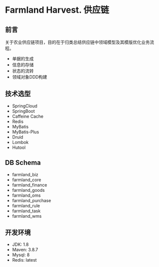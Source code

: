 # Farmland Harvest. 供应链

## 前言
关于农业供应链项目，目的在于归类总结供应链中领域模型及其模版优化业务流程。

- 单据的生成
- 信息的存储
- 状态的流转
- 领域对象DDD构建

## 技术选型

- SpringCloud
- SpringBoot
- Caffeine Cache
- Redis
- MyBatis
- MyBatis-Plus
- Druid
- Lombok
- Hutool

## DB Schema
- farmland_biz 
- farmland_core
- farmland_finance
- farmland_goods
- farmland_oms
- farmland_purchase
- farmland_rule
- farmland_task
- farmland_wms

## 开发环境

- JDK: 1.8
- Maven: 3.8.7
- Mysql: 8
- Redis: latest